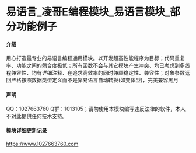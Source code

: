 # 易语言_凌哥E编程模块_易语言模块_部分功能例子

#### 介绍
用心打造最专业的易语言编程通用模块。以开发超高性能程序为目标；代码重复率、功能之间的耦合度极低；所有函数不会与其它模块产生冲突、均已考虑到多线程兼容性、均有详细注释、在追求高效率的同时兼顾稳定性、兼容性；对象参数返回严格按照数据类型定义而不是靠易语言自动转换(如变体型)，完美兼容黑月
#### 声明
QQ：1027663760 Q群：1013105；请勿使用本模块编写违反法律的软件，本人不对此提供任何技术支持。
#### 模块详细更新记录
https://www.1027663760.com